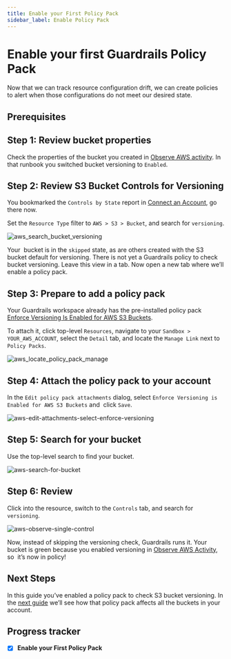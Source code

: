 ```yaml
---
title: Enable your First Policy Pack
sidebar_label: Enable Policy Pack
---
```



# Enable your first Guardrails Policy Pack

Now that we can track resource configuration drift, we can create policies to alert when those configurations do not meet our desired state. 

## Prerequisites



## Step 1: Review bucket properties

Check the properties of the bucket you created in [Observe AWS activity](/guardrails/docs/getting-started/getting-started-aws/observe-aws-activity). In that runbook you switched bucket versioning to `Enabled`.

## Step 2: Review S3 Bucket Controls for Versioning

  
You bookmarked the `Controls by State` report in [Connect an Account](/guardrails/docs/getting-started/getting-started-aws/observe-aws-activity), go there now.

Set the `Resource Type` filter to `AWS > S3 > Bucket`, and search for `versioning`.
<p><img alt="aws_search_bucket_versioning" src="/images/docs/guardrails/getting-started/getting-started-aws/enable-policy-pack/aws-search-bucket-versioning.png"/></p>

Your  bucket is in the `skipped` state, as are others created with the S3 bucket default for versioning. There is not yet a Guardrails policy to check bucket versioning. Leave this view in a tab. Now open a new tab where we’ll enable a policy pack.

## Step 3: Prepare to add a policy pack

Your Guardrails workspace already has the pre-installed policy pack [Enforce Versioning Is Enabled for AWS S3 Buckets](https://hub.guardrails.turbot.com/policy-packs/aws_s3_enforce_versioning_is_enabled_for_buckets).

To attach it, click top-level `Resources`, navigate to your `Sandbox > YOUR_AWS_ACCOUNT`, select the `Detail` tab, and locate the `Manage Link` next to `Policy Packs`.
<p><img alt="aws_locate_policy_pack_manage" src="/images/docs/guardrails/getting-started/getting-started-aws/enable-policy-pack/aws-locate-policy-pack-manage.png"/></p>

## Step 4: Attach the policy pack to your account

In the `Edit policy pack attachments` dialog, select `Enforce Versioning is Enabled for AWS S3 Buckets` and  click `Save`.
<p><img alt="aws-edit-attachments-select-enforce-versioning" src="/images/docs/guardrails/getting-started/getting-started-aws/enable-policy-pack/aws-edit-attachments-select-enforce-versioning.png"/></p>

## Step 5: Search for your bucket

Use the top-level search to find your bucket.
<p><img alt="aws-search-for-bucket" src="/images/docs/guardrails/getting-started/getting-started-aws/enable-policy-pack/aws-search-for-bucket.png"/></p>

## Step 6: Review

Click into the resource, switch to the `Controls` tab, and search for `versioning`.
<p><img alt="aws-observe-single-control" src="/images/docs/guardrails/getting-started/getting-started-aws/enable-policy-pack/aws-observe-single-control.png"/></p>

Now, instead of skipping the versioning check, Guardrails runs it. Your bucket is green because you enabled versioning in [Observe AWS Activity](/guardrails/docs/getting-started/observe-aws-activity), so  it’s now in policy!

## Next Steps

In this guide you’ve enabled a policy pack to check S3 bucket versioning. In the [next guide](/guardrails/docs/getting-started/getting-started-aws/review-across-account) we’ll see how that policy pack affects all the buckets in your account.

  
## Progress tracker

- [x] **Enable your First Policy Pack**
